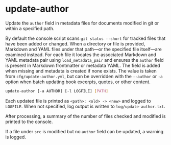 # update-author

Update the `author` field in metadata files for documents modified in git or
within a specified path.

By default the console script scans `git status --short` for tracked files that
have been added or changed. When a directory or file is provided, Markdown and
YAML files under that path—or the specified file itself—are examined instead.
For each file it locates the associated Markdown and YAML metadata pair using
`load_metadata_pair` and ensures the `author` field is present in Markdown
frontmatter or metadata YAML. The field is added when missing and metadata is
created if none exists. The value is taken from `cfg/update-author.yml`, but
can be overridden with the `--author` or `-a` option when batch updating book
excerpts, quotes, or other content.

```bash
update-author [-a AUTHOR] [-l LOGFILE] [PATH]
```

Each updated file is printed as `<path>: <old> -> <new>` and logged to
`LOGFILE`.  When not specified, log output is written to
`log/update-author.txt`.

After processing, a summary of the number of files checked and modified is
printed to the console.

If a file under `src` is modified but no `author` field can be updated, a
warning is logged.

